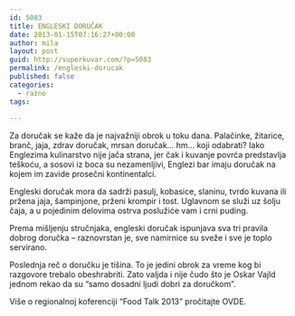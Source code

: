 ```yaml
---
id: 5083
title: ENGLESKI DORUČAK
date: 2013-01-15T07:16:27+00:00
author: mila
layout: post
guid: http://superkuvar.com/?p=5083
permalink: /engleski-dorucak
published: false
categories:
  - razno
tags:
  
---
```

Za doručak se kaže da je najvažniji obrok u toku dana. Palačinke, žitarice, branč, jaja, zdrav doručak, mrsan doručak… hm… koji odabrati?
Iako Englezima kulinarstvo nije jača strana, jer čak i kuvanje povrća predstavlja teškoću, a sosovi iz boca su nezamenljivi, Englezi bar imaju doručak na kojem im zavide prosečni kontinentalci.

Engleski doručak mora da sadrži pasulj, kobasice, slaninu, tvrdo kuvana ili pržena jaja, šampinjone, prženi krompir i tost. Uglavnom se služi uz šolju čaja, a u pojedinim delovima ostrva poslužiće vam i crni puding.

Prema mišljenju stručnjaka, engleski doručak ispunjava sva tri pravila dobrog doručka – raznovrstan je, sve namirnice su sveže i sve je toplo servirano.

Poslednja reč o doručku je tišina. To je jedini obrok za vreme kog bi razgovore trebalo obeshrabriti. Zato valjda i nije čudo što je Oskar Vajld jednom rekao da su “samo dosadni ljudi dobri za doručkom”.

Više o regionalnoj koferenciji “Food Talk 2013” pročitajte OVDE.
